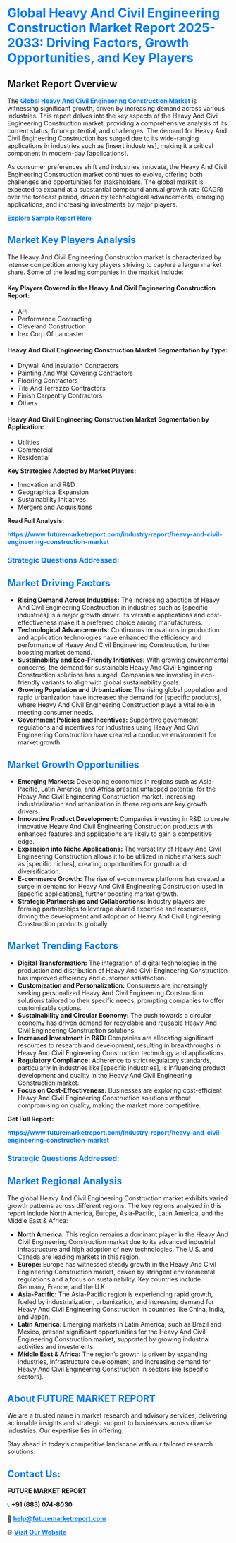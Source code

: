 <h1 style="color: #007BFF;">Global Heavy And Civil Engineering Construction Market Report 2025-2033: Driving Factors, Growth Opportunities, and Key Players</h1>

<section id="overview">
<h2>Market Report Overview</h2>
<p>The <a href="https://www.futuremarketreport.com/industry-report/heavy-and-civil-engineering-construction-market" style="color: #007BFF; text-decoration: none;"><strong>Global Heavy And Civil Engineering Construction Market</strong></a> is witnessing significant growth, driven by increasing demand across various industries. This report delves into the key aspects of the Heavy And Civil Engineering Construction market, providing a comprehensive analysis of its current status, future potential, and challenges. The demand for Heavy And Civil Engineering Construction has surged due to its wide-ranging applications in industries such as [insert industries], making it a critical component in modern-day [applications].</p>
<p>As consumer preferences shift and industries innovate, the Heavy And Civil Engineering Construction market continues to evolve, offering both challenges and opportunities for stakeholders. The global market is expected to expand at a substantial compound annual growth rate (CAGR) over the forecast period, driven by technological advancements, emerging applications, and increasing investments by major players.</p>
</section>

<section id="overview">
<p><a href="https://www.futuremarketreport.com/request-sample/reportId=34559" style="color: #007BFF; text-decoration: none;"><strong>Explore Sample Report Here</strong></a></p>
</section>

<section id="key-players">
<h2 style="color: #007BFF;">Market Key Players Analysis</h2>
<p>The Heavy And Civil Engineering Construction market is characterized by intense competition among key players striving to capture a larger market share. Some of the leading companies in the market include:</p>
<h4>Key Players Covered in the Heavy And Civil Engineering Construction Report:</h4>
<ul><li>APi</li><li>Performance Contracting</li><li>Cleveland Construction</li><li>Irex Corp Of Lancaster</li></ul>
<h4>Heavy And Civil Engineering Construction Market Segmentation by Type:</h4>
<ul><li>Drywall And Insulation Contractors</li><li>Painting And Wall Covering Contractors</li><li>Flooring Contractors</li><li>Tile And Terrazzo Contractors</li><li>Finish Carpentry Contractors</li><li>Others</li></ul>

<h4>Heavy And Civil Engineering Construction Market Segmentation by Application:</h4>
<ul><li>Utilities</li><li>Commercial</li><li>Residential</li></ul>
<p><strong>Key Strategies Adopted by Market Players:</strong></p>
<ul>
<li>Innovation and R&D</li>
<li>Geographical Expansion</li>
<li>Sustainability Initiatives</li>
<li>Mergers and Acquisitions</li>
</ul>
</section>

<section>
<p><strong>Read Full Analysis: </strong></p><a href="https://www.futuremarketreport.com/industry-report/heavy-and-civil-engineering-construction-market" style="color: #007BFF; text-decoration: none;"><strong>https://www.futuremarketreport.com/industry-report/heavy-and-civil-engineering-construction-market</strong></a>
<h3 style="color: #007BFF;">Strategic Questions Addressed:</h3>
</section>

<section id="driving-factors">
<h2 style="color: #007BFF;">Market Driving Factors</h2>
<ul>
<li><strong>Rising Demand Across Industries:</strong> The increasing adoption of Heavy And Civil Engineering Construction in industries such as [specific industries] is a major growth driver. Its versatile applications and cost-effectiveness make it a preferred choice among manufacturers.</li>
<li><strong>Technological Advancements:</strong> Continuous innovations in production and application technologies have enhanced the efficiency and performance of Heavy And Civil Engineering Construction, further boosting market demand.</li>
<li><strong>Sustainability and Eco-Friendly Initiatives:</strong> With growing environmental concerns, the demand for sustainable Heavy And Civil Engineering Construction solutions has surged. Companies are investing in eco-friendly variants to align with global sustainability goals.</li>
<li><strong>Growing Population and Urbanization:</strong> The rising global population and rapid urbanization have increased the demand for [specific products], where Heavy And Civil Engineering Construction plays a vital role in meeting consumer needs.</li>
<li><strong>Government Policies and Incentives:</strong> Supportive government regulations and incentives for industries using Heavy And Civil Engineering Construction have created a conducive environment for market growth.</li>
</ul>
</section>

<section id="growth-opportunities">
<h2 style="color: #007BFF;">Market Growth Opportunities</h2>
<ul>
<li><strong>Emerging Markets:</strong> Developing economies in regions such as Asia-Pacific, Latin America, and Africa present untapped potential for the Heavy And Civil Engineering Construction market. Increasing industrialization and urbanization in these regions are key growth drivers.</li>
<li><strong>Innovative Product Development:</strong> Companies investing in R&D to create innovative Heavy And Civil Engineering Construction products with enhanced features and applications are likely to gain a competitive edge.</li>
<li><strong>Expansion into Niche Applications:</strong> The versatility of Heavy And Civil Engineering Construction allows it to be utilized in niche markets such as [specific niches], creating opportunities for growth and diversification.</li>
<li><strong>E-commerce Growth:</strong> The rise of e-commerce platforms has created a surge in demand for Heavy And Civil Engineering Construction used in [specific applications], further boosting market growth.</li>
<li><strong>Strategic Partnerships and Collaborations:</strong> Industry players are forming partnerships to leverage shared expertise and resources, driving the development and adoption of Heavy And Civil Engineering Construction products globally.</li>
</ul>
</section>

<section id="trending-factors">
<h2 style="color: #007BFF;">Market Trending Factors</h2>
<ul>
<li><strong>Digital Transformation:</strong> The integration of digital technologies in the production and distribution of Heavy And Civil Engineering Construction has improved efficiency and customer satisfaction.</li>
<li><strong>Customization and Personalization:</strong> Consumers are increasingly seeking personalized Heavy And Civil Engineering Construction solutions tailored to their specific needs, prompting companies to offer customizable options.</li>
<li><strong>Sustainability and Circular Economy:</strong> The push towards a circular economy has driven demand for recyclable and reusable Heavy And Civil Engineering Construction solutions.</li>
<li><strong>Increased Investment in R&D:</strong> Companies are allocating significant resources to research and development, resulting in breakthroughs in Heavy And Civil Engineering Construction technology and applications.</li>
<li><strong>Regulatory Compliance:</strong> Adherence to strict regulatory standards, particularly in industries like [specific industries], is influencing product development and quality in the Heavy And Civil Engineering Construction market.</li>
<li><strong>Focus on Cost-Effectiveness:</strong> Businesses are exploring cost-efficient Heavy And Civil Engineering Construction solutions without compromising on quality, making the market more competitive.</li>
</ul>
</section>

<section>
<p><strong>Get Full Report: </strong></p><a href="https://www.futuremarketreport.com/industry-report/heavy-and-civil-engineering-construction-market" style="color: #007BFF; text-decoration: none;"><strong>https://www.futuremarketreport.com/industry-report/heavy-and-civil-engineering-construction-market</strong></a>
<h3 style="color: #007BFF;">Strategic Questions Addressed:</h3>
</section>


<section id="regional-analysis">
<h2 style="color: #007BFF;">Market Regional Analysis</h2>
<p>The global Heavy And Civil Engineering Construction market exhibits varied growth patterns across different regions. The key regions analyzed in this report include North America, Europe, Asia-Pacific, Latin America, and the Middle East & Africa:</p>
<ul>
<li><strong>North America:</strong> This region remains a dominant player in the Heavy And Civil Engineering Construction market due to its advanced industrial infrastructure and high adoption of new technologies. The U.S. and Canada are leading markets in this region.</li>
<li><strong>Europe:</strong> Europe has witnessed steady growth in the Heavy And Civil Engineering Construction market, driven by stringent environmental regulations and a focus on sustainability. Key countries include Germany, France, and the U.K.</li>
<li><strong>Asia-Pacific:</strong> The Asia-Pacific region is experiencing rapid growth, fueled by industrialization, urbanization, and increasing demand for Heavy And Civil Engineering Construction in countries like China, India, and Japan.</li>
<li><strong>Latin America:</strong> Emerging markets in Latin America, such as Brazil and Mexico, present significant opportunities for the Heavy And Civil Engineering Construction market, supported by growing industrial activities and investments.</li>
<li><strong>Middle East & Africa:</strong> The region’s growth is driven by expanding industries, infrastructure development, and increasing demand for Heavy And Civil Engineering Construction in sectors like [specific sectors].</li>
</ul>
</section>

<footer>
<h2 style="color: #007BFF;">About FUTURE MARKET REPORT</h2>
<p>We are a trusted name in market research and advisory services, delivering actionable insights and strategic support to businesses across diverse industries. Our expertise lies in offering:</p>

<p>Stay ahead in today’s competitive landscape with our tailored research solutions.</p>

<h2 style="color: #007BFF;">Contact Us:</h2>
<p><strong>FUTURE MARKET REPORT</strong></p>
<p>📞 <strong>+91 (883) 074-8030</strong></p>
<p>📧 <strong><a href="mailto:help@futuremarketreport.com" style="color: #007BFF;">help@futuremarketreport.com</a></strong></p>
<p>🌐 <strong><a href="https://www.futuremarketreport.com/" style="color: #007BFF;">Visit Our Website</a></strong></p>
</footer>